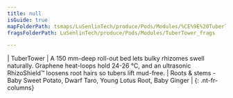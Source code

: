 ```yaml
---
title: null
isGuide: true
mapFolderPath: tsmaps/LuSenlinTech/produce/Pods/Modules/%CE%9E%20TuberTower
fragsFolderPath: LuSenlinTech/produce/Pods/Modules/TuberTower_frags

---
```



<!-- tsGuideRenderComment {"guide":{"id":"yGB1992US","path":"LuSenlinTech/produce/Pods/Modules","fragmentFolderPath":"LuSenlinTech/produce/Pods/Modules/TuberTower_frags"},"fragment":{"id":"yGB1992US","topLevelMapKey":"wkPL1J00M3","mapKeyChain":"wkPL1J00M3","guideID":"yGB19916O","guidePath":"c:/GitHub/MuddySpud/MuddySpud.github.io/tsmaps/LuSenlinTech/produce/Pods/Modules/TuberTower.tspod","chartKey":"wkPL1J00M3","isLeaf":false,"options":[{"id":"yGB19a0vN","option":"TuberTower - a deeper look","order":1,"isAncillary":true}]}} -->

| TuberTower | A 150 mm-deep roll-out bed lets bulky rhizomes swell naturally. Graphene heat-loops hold 24-26 °C, and an ultrasonic RhizoShield™ loosens root hairs so tubers lift mud-free. | Roots & stems - Baby Sweet Potato, Dwarf Taro, Young Lotus Root, Baby Ginger |
{: .nt-fr-columns}
